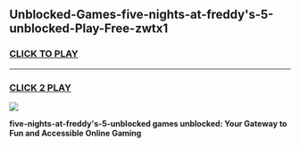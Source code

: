 
## Unblocked-Games-five-nights-at-freddy's-5-unblocked-Play-Free-zwtx1
<h3>
<a href="https://premium76.site?title=five-nights-at-freddy's-5-unblocked&ref=18A1">CLICK TO PLAY</a></h3>
<hr>

<h3>
<a href="https://premium76.site?title=five-nights-at-freddy's-5-unblocked&ref=18A1">CLICK 2 PLAY</a>
  
</h3>

<a href="https://premium76.site?title=five-nights-at-freddy's-5-unblocked&ref=18A1"><img src="https://clearcache.store/games.png"></a>


**five-nights-at-freddy's-5-unblocked games unblocked: Your Gateway to Fun and Accessible Online Gaming**
